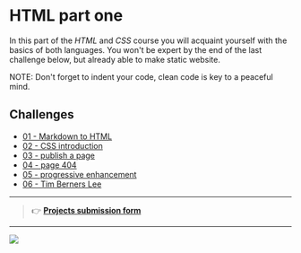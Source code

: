 # HTML part one

In this part of the _HTML_ and _CSS_ course you will acquaint yourself with the
basics of both languages. You won't be expert by the end of the last challenge
below, but already able to make static website.

NOTE: Don't forget to indent your code, clean code is key to a peaceful mind.

## Challenges

- [01 - Markdown to HTML](01-markdown-to-html.md)
- [02 - CSS introduction](02-css-intro.md)
- [03 - publish a page](03-publish-page.md)
- [04 - page 404](04-error-404.md)
- [05 - progressive enhancement](05-exercise-progressive-enhancement.md)
- [06 - Tim Berners Lee](06-tim-berners-lee.md)

---

> :point_right: [**Projects submission form**](https://docs.google.com/forms/d/e/1FAIpQLSfFavidhi8j_QE9J_ndNws4w7G-4xWXNqJCa0BvWVhvW3ocUw/viewform)

---

![](https://media.giphy.com/media/UKWxGMEPjRwCA/giphy.gif)
